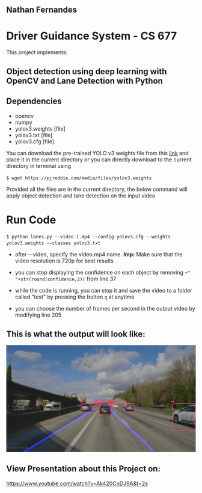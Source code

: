 
## Nathan Fernandes 
# Driver Guidance System - CS 677

This project implements:
## Object detection using deep learning with OpenCV and Lane Detection with Python
 
 ## Dependencies
  * opencv
  * numpy
  * yolov3.weights [file]
  * yolov3.txt [file]
  * yolov3.cfg [file]
 
You can download the pre-trained YOLO v3 weights file from this [link](https://pjreddie.com/media/files/yolov3.weights) and place it in the current directory or you can directly download to the current directory in terminal using
 
 `$ wget https://pjreddie.com/media/files/yolov3.weights`
 
 Provided all the files are in the current directory, the below command will apply object detection and lane detection on the input video
 
# Run Code

 `$ python lanes.py --video 1.mp4 --config yolov3.cfg --weights yolov3.weights --classes yolov3.txt`

* after --video, specify the video.mp4 name. **Imp:** Make sure that the video resolution is 720p for best results

* you can stop displaying the confidence on each object by removing ` +" "+str(round(confidence,2)) ` from line 37

* while the code is running, you can stop it and save the video to a folder called "test" by pressing the button `q` at anytime

* you can choose the number of frames per second in the output video by modifying line 205

## This is what the output will look like:

![Demo](tests/demo.gif)

## View Presentation about this Project on:
https://www.youtube.com/watch?v=Ak420CoDJ9A&t=2s